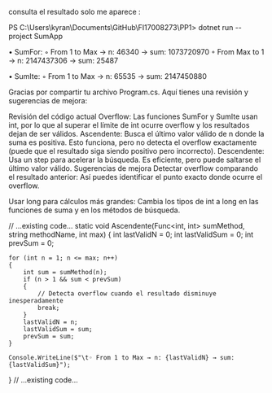consulta el resultado solo me aparece :

PS C:\Users\kyran\Documents\GitHub\FI17008273\PP1> dotnet run --project SumApp

• SumFor:
◦ From 1 to Max → n: 46340 → sum: 1073720970
◦ From Max to 1 → n: 2147437306 → sum: 25487

• SumIte:
◦ From 1 to Max → n: 65535 → sum: 2147450880


Gracias por compartir tu archivo Program.cs. Aquí tienes una revisión y sugerencias de mejora:

Revisión del código actual
Overflow:
Las funciones SumFor y SumIte usan int, por lo que al superar el límite de int ocurre overflow y los resultados dejan de ser válidos.
Ascendente:
Busca el último valor válido de n donde la suma es positiva. Esto funciona, pero no detecta el overflow exactamente (puede que el resultado siga siendo positivo pero incorrecto).
Descendente:
Usa un step para acelerar la búsqueda. Es eficiente, pero puede saltarse el último valor válido.
Sugerencias de mejora
Detectar overflow comparando el resultado anterior: Así puedes identificar el punto exacto donde ocurre el overflow.

Usar long para cálculos más grandes: Cambia los tipos de int a long en las funciones de suma y en los métodos de búsqueda.

// ...existing code...
static void Ascendente(Func<int, int> sumMethod, string methodName, int max)
{
    int lastValidN = 0;
    int lastValidSum = 0;
    int prevSum = 0;

    for (int n = 1; n <= max; n++)
    {
        int sum = sumMethod(n);
        if (n > 1 && sum < prevSum)
        {
            // Detecta overflow cuando el resultado disminuye inesperadamente
            break;
        }
        lastValidN = n;
        lastValidSum = sum;
        prevSum = sum;
    }

    Console.WriteLine($"\t◦ From 1 to Max → n: {lastValidN} → sum: {lastValidSum}");
}
// ...existing code...


